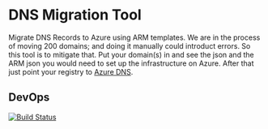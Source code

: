 # DNS Migration Tool
Migrate DNS Records to Azure using ARM templates.
We are in the process of moving 200 domains; and doing it manually could introduct errors. So this tool is to mitigate that.
Put your domain(s) in and see the json and the ARM json you would need to set up the infrastructure on Azure. After that just point your registry to [Azure DNS](https://docs.microsoft.com/en-us/azure/dns/dns-getstarted-portal).

## DevOps
[![Build Status](https://dev.azure.com/foodx-tech/Open%20Source/_apis/build/status/DNS%20to%20ARM?branchName=master)](https://dev.azure.com/foodx-tech/Open%20Source/_build/latest?definitionId=16&branchName=master)